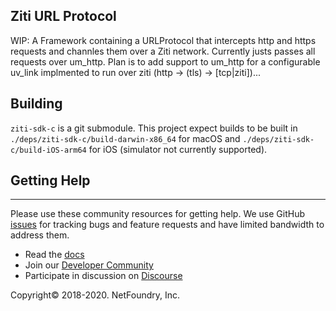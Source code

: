 ## Ziti URL Protocol

WIP: A Framework containing a URLProtocol that intercepts http and https requests and channles them over a Ziti network.  Currently justs passes all requests over um_http.  Plan is to add support to um_http for a configurable uv_link implmented to run over ziti (http -> (tls) -> [tcp|ziti])...

## Building

`ziti-sdk-c` is a git submodule.  This project expect builds to be built in `./deps/ziti-sdk-c/build-darwin-x86_64` for macOS and `./deps/ziti-sdk-c/build-iOS-arm64` for iOS (simulator not currently supported).

## Getting Help

------------
Please use these community resources for getting help. We use GitHub [issues](https://github.com/NetFoundry/ziti-sdk-c/issues) 
for tracking bugs and feature requests and have limited bandwidth to address them.

- Read the [docs](https://netfoundry.github.io/ziti-doc/ziti/overview.html)
- Join our [Developer Community](https://developer.netfoundry.io)
- Participate in discussion on [Discourse](https://netfoundry.discourse.group/)

Copyright&copy; 2018-2020. NetFoundry, Inc.
